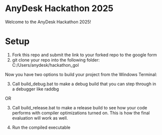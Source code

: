 # AnyDesk Hackathon 2025

Welcome to the AnyDesk Hackathon 2025!

# Setup

1. Fork this repo and submit the link to your forked repo to the google form
2. git clone your repo into the following folder: C:/Users/anydesk/hackathon_gol

Now you have two options to build your project from the Windows Terminal:

3. Call build_debug.bat to make a debug build that you can step through in a debugger like raddbg

OR

3. Call build_release.bat to make a release build to see how your code performs with compiler optimizations turned on.
This is how the final evaluation will work as well.

4. Run the compiled executable
